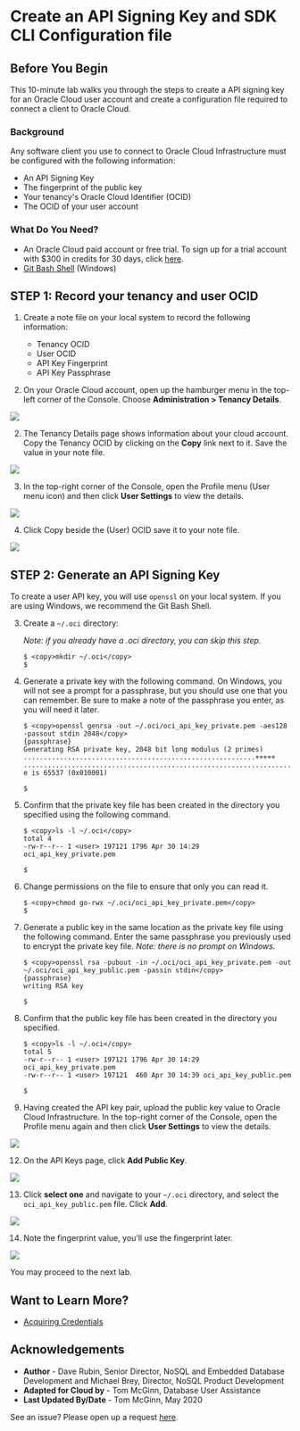 # Create an API Signing Key and SDK CLI Configuration file
## Before You Begin

This 10-minute lab walks you through the steps to create a API signing key for an Oracle Cloud user account and create a configuration file required to connect a client to Oracle Cloud.

### Background
Any software client you use to connect to Oracle Cloud Infrastructure must be configured with the following information:
* An API Signing Key
* The fingerprint of the public key
* Your tenancy's Oracle Cloud Identifier (OCID)
* The OCID of your user account

### What Do You Need?

* An Oracle Cloud paid account or free trial. To sign up for a trial account with $300 in credits for 30 days, click [here](http://oracle.com/cloud/free).
* [Git Bash Shell](https://gitforwindows.org/) (Windows)

## **STEP 1**: Record your tenancy and user OCID

1. Create a note file on your local system to record the following information:

    - Tenancy OCID
    - User OCID
    - API Key Fingerprint
    - API Key Passphrase

2. On your Oracle Cloud account, open up the hamburger menu in the top-left corner of the Console. Choose **Administration > Tenancy Details**.

  ![](images/tenancy-details.png " ")

2. The Tenancy Details page shows information about your cloud account. Copy the Tenancy OCID by clicking on the **Copy** link next to it. Save the value in your note file.

  ![](images/copy-tenancy-ocid.png " ")

3. In the top-right corner of the Console, open the Profile menu (User menu icon) and then click **User Settings** to view the details.

  ![](images/user-settings.png " ")

4. Click Copy beside the (User) OCID save it to your note file.

  ![](images/copy-user-ocid.png " ")

## **STEP 2**: Generate an API Signing Key

To create a user API key, you will use `openssl` on your local system. If you are using Windows, we recommend the Git Bash Shell.

3. Create a `~/.oci` directory:

    *Note: if you already have a .oci directory, you can skip this step.*

    ```
    $ <copy>mkdir ~/.oci</copy>
    $
    ```

4. Generate a private key with the following command. On Windows, you will not see a prompt for a passphrase, but you should use one that you can remember. Be sure to make a note of the passphrase you enter, as you will need it later.

    ```
    $ <copy>openssl genrsa -out ~/.oci/oci_api_key_private.pem -aes128 -passout stdin 2048</copy>
    {passphrase}
    Generating RSA private key, 2048 bit long modulus (2 primes)
    ..........................................................+++++
    .................................................................................................................................+++++
    e is 65537 (0x010001)

    $
    ```

5. Confirm that the private key file has been created in the directory you specified using the following command.

    ```
    $ <copy>ls -l ~/.oci</copy>
    total 4
    -rw-r--r-- 1 <user> 197121 1796 Apr 30 14:29 oci_api_key_private.pem

    $
    ```

6. Change permissions on the file to ensure that only you can read it.

    ```
    $ <copy>chmod go-rwx ~/.oci/oci_api_key_private.pem</copy>
    $
    ```

7. Generate a public key in the same location as the private key file using the following command. Enter the same passphrase you previously used to encrypt the private key file. *Note: there is no prompt on Windows.*

    ```
    $ <copy>openssl rsa -pubout -in ~/.oci/oci_api_key_private.pem -out ~/.oci/oci_api_key_public.pem -passin stdin</copy>
    {passphrase}
    writing RSA key

    $
    ```

8. Confirm that the public key file has been created in the directory you specified.

    ```
    $ <copy>ls -l ~/.oci</copy>
    total 5
    -rw-r--r-- 1 <user> 197121 1796 Apr 30 14:29 oci_api_key_private.pem
    -rw-r--r-- 1 <user> 197121  460 Apr 30 14:39 oci_api_key_public.pem

    $
    ```

11. Having created the API key pair, upload the public key value to Oracle Cloud Infrastructure. In the top-right corner of the Console, open the Profile menu again and then click **User Settings** to view the details.

  ![](images/user-settings.png " ")

12. On the API Keys page, click **Add Public Key**.

  ![](images/add-public-key.png " ")

13. Click **select one** and navigate to your `~/.oci` directory, and select the `oci_api_key_public.pem` file. Click **Add**.

  ![](images/upload-public-key.png " ")

14. Note the fingerprint value, you'll use the fingerprint later.

  ![](images/copy-fingerprint.png " ")

You may proceed to the next lab.

## Want to Learn More?

* [Acquiring Credentials](https://docs.oracle.com/en/cloud/paas/nosql-cloud/csnsd/acquiring-credentials.html)

## Acknowledgements
* **Author** - Dave Rubin, Senior Director, NoSQL and Embedded Database Development and Michael Brey, Director, NoSQL Product Development
* **Adapted for Cloud by** -  Tom McGinn, Database User Assistance
* **Last Updated By/Date** - Tom McGinn, May 2020

See an issue?  Please open up a request [here](https://github.com/oracle/learning-library/issues).
